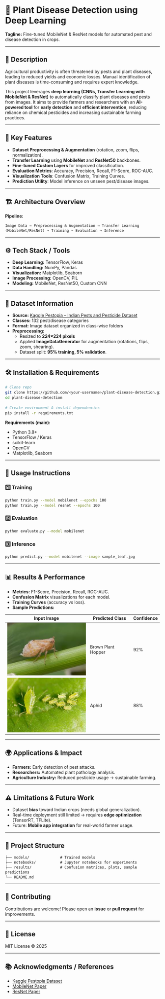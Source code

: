 # 🌱 Plant Disease Detection using Deep Learning

**Tagline:** Fine-tuned MobileNet & ResNet models for automated pest and disease detection in crops.

---

## 📌 Description

Agricultural productivity is often threatened by pests and plant diseases, leading to reduced yields and economic losses. Manual identification of plant diseases is time-consuming and requires expert knowledge.  

This project leverages **deep learning (CNNs, Transfer Learning with MobileNet & ResNet)** to automatically classify plant diseases and pests from images. It aims to provide farmers and researchers with an **AI-powered tool** for **early detection** and **efficient intervention**, reducing reliance on chemical pesticides and increasing sustainable farming practices.

---

## 🔑 Key Features

- **Dataset Preprocessing & Augmentation** (rotation, zoom, flips, normalization).  
- **Transfer Learning** using **MobileNet** and **ResNet50** backbones.  
- **Fine-tuned Custom Layers** for improved classification.  
- **Evaluation Metrics**: Accuracy, Precision, Recall, F1-Score, ROC-AUC.  
- **Visualization Tools**: Confusion Matrix, Training Curves.  
- **Prediction Utility**: Model inference on unseen pest/disease images.  

---

## 🏗 Architecture Overview

**Pipeline:**  
```
Image Data → Preprocessing & Augmentation → Transfer Learning (MobileNet/ResNet) → Training → Evaluation → Inference
```

---

## ⚙️ Tech Stack / Tools

- **Deep Learning:** TensorFlow, Keras  
- **Data Handling:** NumPy, Pandas  
- **Visualization:** Matplotlib, Seaborn  
- **Image Processing:** OpenCV, PIL  
- **Modeling:** MobileNet, ResNet50, Custom CNN  

---

## 📂 Dataset Information

- **Source:** [Kaggle Pestopia – Indian Pests and Pesticide Dataset](https://www.kaggle.com/datasets/shruthisindhura/pestopia)  
- **Classes:** 132 pest/disease categories  
- **Format:** Image dataset organized in class-wise folders  
- **Preprocessing:**  
  - Resized to **224×224 pixels**  
  - Applied **ImageDataGenerator** for augmentation (rotations, flips, zoom, shearing).  
  - Dataset split: **95% training, 5% validation**.  

---

## 🛠 Installation & Requirements

```bash
# Clone repo
git clone https://github.com/<your-username>/plant-disease-detection.git
cd plant-disease-detection

# Create environment & install dependencies
pip install -r requirements.txt
```

**Requirements (main):**
- Python 3.8+
- TensorFlow / Keras
- scikit-learn
- OpenCV
- Matplotlib, Seaborn

---

## 🚀 Usage Instructions

### 1️⃣ Training
```bash
python train.py --model mobilenet --epochs 100
python train.py --model resnet --epochs 100
```

### 2️⃣ Evaluation
```bash
python evaluate.py --model mobilenet
```

### 3️⃣ Inference
```bash
python predict.py --model mobilenet --image sample_leaf.jpg
```

---

## 📊 Results & Performance

- **Metrics:** F1-Score, Precision, Recall, ROC-AUC.  
- **Confusion Matrix** visualizations for each model.  
- **Training Curves** (accuracy vs loss).  
- **Sample Predictions:**  

| Input Image | Predicted Class | Confidence |
|-------------|----------------|-------------|
| ![leaf](images.jpeg) | Brown Plant Hopper | 92% |
| ![leaf](download.jpeg) | Aphid | 88% |

---

## 🌍 Applications & Impact

- **Farmers:** Early detection of pest attacks.  
- **Researchers:** Automated plant pathology analysis.  
- **Agriculture Industry:** Reduced pesticide usage → sustainable farming.  

---

## ⚠️ Limitations & Future Work

- Dataset **bias** toward Indian crops (needs global generalization).  
- Real-time deployment still limited → requires **edge optimization** (TensorRT, TFLite).  
- Future: **Mobile app integration** for real-world farmer usage.  

---

## 📁 Project Structure

```
├── models/              # Trained models
├── notebooks/           # Jupyter notebooks for experiments
├── results/             # Confusion matrices, plots, sample predictions
└── README.md
```

---

## 🤝 Contributing

Contributions are welcome! Please open an **issue** or **pull request** for improvements.

---

## 📜 License

MIT License © 2025

---

## 📚 Acknowledgments / References

- [Kaggle Pestopia Dataset](https://www.kaggle.com/datasets/shruthisindhura/pestopia)  
- [MobileNet Paper](https://arxiv.org/abs/1704.04861)  
- [ResNet Paper](https://arxiv.org/abs/1512.03385)  
